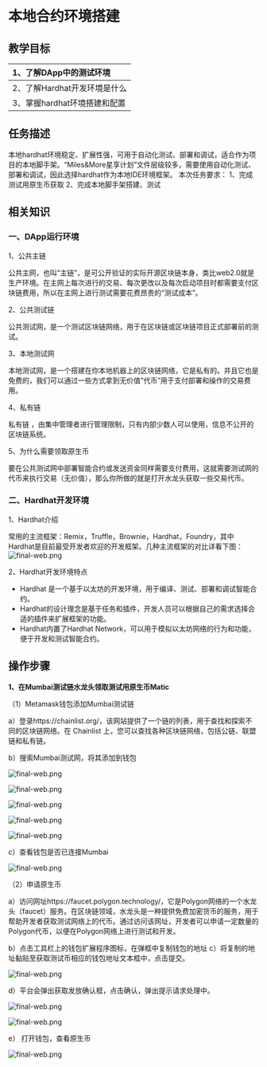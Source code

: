 # 本地合约环境搭建

## 教学目标

| 1、了解DApp中的测试环境      |
| :--------------------------- |
| 2、了解Hardhat开发环境是什么 |
| 3、掌握hardhat环境搭建和配置 |

## 任务描述

本地hardhat环境稳定、扩展性强，可用于自动化测试、部署和调试，适合作为项目的本地脚手架。“Miles&More星享计划”文件层级较多，需要使用自动化测试、部署和调试，因此选择hardhat作为本地IDE环境框架。
本次任务要求：
1、完成测试用原生币获取
2、完成本地脚手架搭建、测试

## 相关知识

### 一、DApp运行环境

1、公共主链

公共主网，也叫“主链”，是可公开验证的实际开源区块链本身，类比web2.0就是生产环境。在主网上每次进行的交易、每次更改以及每次启动项目时都需要支付区块链费用，所以在主网上进行测试需要花费昂贵的“测试成本”。

2、公共测试链

公共测试网，是一个测试区块链网络，用于在区块链或区块链项目正式部署前的测试。

3、本地测试网

本地测试网，是一个搭建在你本地机器上的区块链网络，它是私有的。并且它也是免费的，我们可以通过一些方式拿到无价值“代币”用于支付部署和操作的交易费用。

4、私有链

私有链 ，由集中管理者进行管理限制，只有内部少数人可以使用，信息不公开的区块链系统。

5、为什么需要领取原生币

要在公共测试网中部署智能合约或发送资金同样需要支付费用，这就需要测试网的代币来执行交易（无价值），那么你所做的就是打开水龙头获取一些交易代币。

### 二、Hardhat开发环境

1、Hardhat介绍

常用的主流框架：Remix，Truffle，Brownie，Hardhat，Foundry，其中Hardhat是目前最受开发者欢迎的开发框架。几种主流框架的对比详看下图：![final-web.png](https://i.postimg.cc/bY1mMVtT/t3-01.png)

2、Hardhat开发环境特点

* Hardhat 是一个基于以太坊的开发环境，用于编译、测试、部署和调试智能合约。
* Hardhat的设计理念是基于任务和插件，开发人员可以根据自己的需求选择合适的插件来扩展框架的功能。
* Hardhat内置了Hardhat Network，可以用于模拟以太坊网络的行为和功能，便于开发和测试智能合约。

## 操作步骤

**1、在Mumbai测试链水龙头领取测试用原生币Matic**

（1）Metamask钱包添加Mumbai测试链

a）登录https://chainlist.org/，该网站提供了一个链的列表，用于查找和探索不同的区块链网络。在 Chainlist 上，您可以查找各种区块链网络，包括公链、联盟链和私有链。

b）搜索Mumbai测试网，将其添加到钱包

![final-web.png](https://i.postimg.cc/TwvprK3r/t3-06.png)

![final-web.png](https://i.postimg.cc/dVMPQrHm/t3-07.png)

![final-web.png](https://i.postimg.cc/qRtHMwTw/t3-09.png)

![final-web.png](https://i.postimg.cc/FR25fSF4/t3-08.png)


![final-web.png](https://i.postimg.cc/KjBXtY4g/t3-10.png)

c）查看钱包是否已连接Mumbai

![final-web.png](https://i.postimg.cc/tRxGKBDC/t3-11.png)

（2）申请原生币

a）访问网址https://faucet.polygon.technology/，它是Polygon网络的一个水龙头（faucet）服务。在区块链领域，水龙头是一种提供免费加密货币的服务，用于帮助开发者获取测试网络上的代币。通过访问该网址，开发者可以申请一定数量的Polygon代币，以便在Polygon网络上进行测试和开发。

b）点击工具栏上的钱包扩展程序图标，在弹框中复制钱包的地址
c）将复制的地址黏贴至获取测试币相应的钱包地址文本框中，点击提交。

![final-web.png](https://i.postimg.cc/WzCGc27S/t3-03.png)

d）平台会弹出获取发放确认框，点击确认，弹出提示请求处理中。

![final-web.png](https://i.postimg.cc/FRqd7TJH/t3-04.png)

![final-web.png](https://i.postimg.cc/fRj24rVX/t3-05.png)

e） 打开钱包，查看原生币

![final-web.png](https://i.postimg.cc/K8HKYZ3y/t3-12.png)
